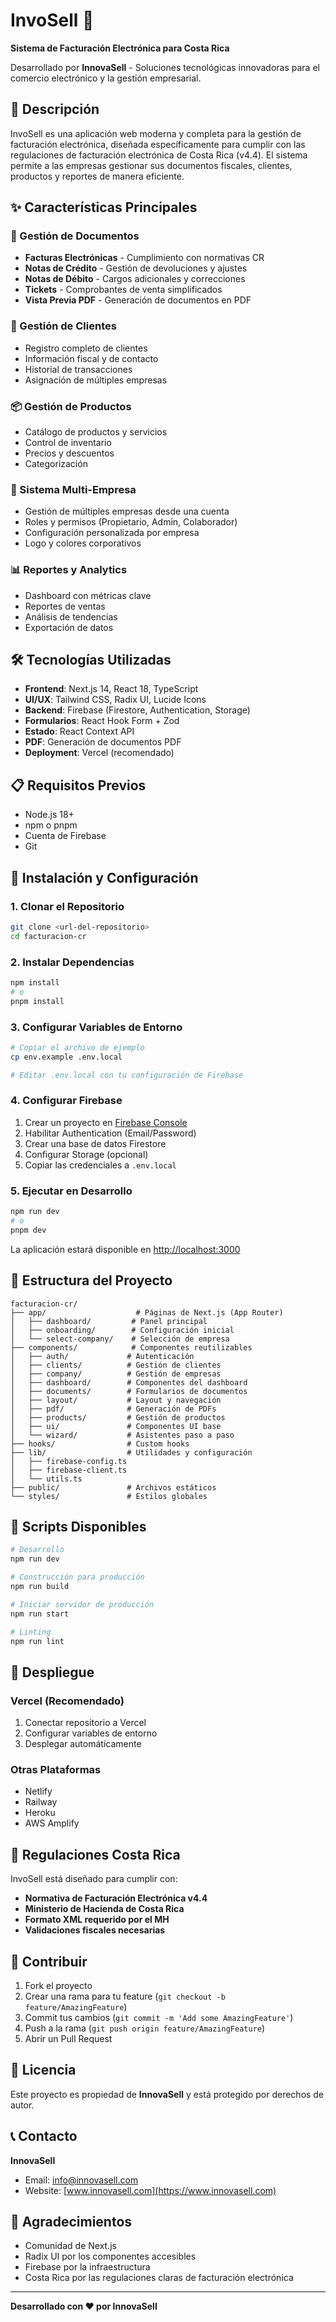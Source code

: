 # InvoSell 💼

**Sistema de Facturación Electrónica para Costa Rica**

Desarrollado por **InnovaSell** - Soluciones tecnológicas innovadoras para el comercio electrónico y la gestión empresarial.

## 🚀 Descripción

InvoSell es una aplicación web moderna y completa para la gestión de facturación electrónica, diseñada específicamente para cumplir con las regulaciones de facturación electrónica de Costa Rica (v4.4). El sistema permite a las empresas gestionar sus documentos fiscales, clientes, productos y reportes de manera eficiente.

## ✨ Características Principales

### 📄 Gestión de Documentos
- **Facturas Electrónicas** - Cumplimiento con normativas CR
- **Notas de Crédito** - Gestión de devoluciones y ajustes
- **Notas de Débito** - Cargos adicionales y correcciones
- **Tickets** - Comprobantes de venta simplificados
- **Vista Previa PDF** - Generación de documentos en PDF

### 👥 Gestión de Clientes
- Registro completo de clientes
- Información fiscal y de contacto
- Historial de transacciones
- Asignación de múltiples empresas

### 📦 Gestión de Productos
- Catálogo de productos y servicios
- Control de inventario
- Precios y descuentos
- Categorización

### 🏢 Sistema Multi-Empresa
- Gestión de múltiples empresas desde una cuenta
- Roles y permisos (Propietario, Admin, Colaborador)
- Configuración personalizada por empresa
- Logo y colores corporativos

### 📊 Reportes y Analytics
- Dashboard con métricas clave
- Reportes de ventas
- Análisis de tendencias
- Exportación de datos

## 🛠️ Tecnologías Utilizadas

- **Frontend**: Next.js 14, React 18, TypeScript
- **UI/UX**: Tailwind CSS, Radix UI, Lucide Icons
- **Backend**: Firebase (Firestore, Authentication, Storage)
- **Formularios**: React Hook Form + Zod
- **Estado**: React Context API
- **PDF**: Generación de documentos PDF
- **Deployment**: Vercel (recomendado)

## 📋 Requisitos Previos

- Node.js 18+ 
- npm o pnpm
- Cuenta de Firebase
- Git

## 🚀 Instalación y Configuración

### 1. Clonar el Repositorio
```bash
git clone <url-del-repositorio>
cd facturacion-cr
```

### 2. Instalar Dependencias
```bash
npm install
# o
pnpm install
```

### 3. Configurar Variables de Entorno
```bash
# Copiar el archivo de ejemplo
cp env.example .env.local

# Editar .env.local con tu configuración de Firebase
```

### 4. Configurar Firebase
1. Crear un proyecto en [Firebase Console](https://console.firebase.google.com)
2. Habilitar Authentication (Email/Password)
3. Crear una base de datos Firestore
4. Configurar Storage (opcional)
5. Copiar las credenciales a `.env.local`

### 5. Ejecutar en Desarrollo
```bash
npm run dev
# o
pnpm dev
```

La aplicación estará disponible en [http://localhost:3000](http://localhost:3000)

## 📁 Estructura del Proyecto

```
facturacion-cr/
├── app/                    # Páginas de Next.js (App Router)
│   ├── dashboard/         # Panel principal
│   ├── onboarding/        # Configuración inicial
│   └── select-company/    # Selección de empresa
├── components/            # Componentes reutilizables
│   ├── auth/             # Autenticación
│   ├── clients/          # Gestión de clientes
│   ├── company/          # Gestión de empresas
│   ├── dashboard/        # Componentes del dashboard
│   ├── documents/        # Formularios de documentos
│   ├── layout/           # Layout y navegación
│   ├── pdf/              # Generación de PDFs
│   ├── products/         # Gestión de productos
│   ├── ui/               # Componentes UI base
│   └── wizard/           # Asistentes paso a paso
├── hooks/                # Custom hooks
├── lib/                  # Utilidades y configuración
│   ├── firebase-config.ts
│   ├── firebase-client.ts
│   └── utils.ts
├── public/               # Archivos estáticos
└── styles/               # Estilos globales
```

## 🔧 Scripts Disponibles

```bash
# Desarrollo
npm run dev

# Construcción para producción
npm run build

# Iniciar servidor de producción
npm run start

# Linting
npm run lint
```

## 🚀 Despliegue

### Vercel (Recomendado)
1. Conectar repositorio a Vercel
2. Configurar variables de entorno
3. Desplegar automáticamente

### Otras Plataformas
- Netlify
- Railway
- Heroku
- AWS Amplify

## 📝 Regulaciones Costa Rica

InvoSell está diseñado para cumplir con:
- **Normativa de Facturación Electrónica v4.4**
- **Ministerio de Hacienda de Costa Rica**
- **Formato XML requerido por el MH**
- **Validaciones fiscales necesarias**

## 🤝 Contribuir

1. Fork el proyecto
2. Crear una rama para tu feature (`git checkout -b feature/AmazingFeature`)
3. Commit tus cambios (`git commit -m 'Add some AmazingFeature'`)
4. Push a la rama (`git push origin feature/AmazingFeature`)
5. Abrir un Pull Request

## 📄 Licencia

Este proyecto es propiedad de **InnovaSell** y está protegido por derechos de autor.

## 📞 Contacto

**InnovaSell**
- Email: info@innovasell.com
- Website: [www.innovasell.com](https://www.innovasell.com)

## 🙏 Agradecimientos

- Comunidad de Next.js
- Radix UI por los componentes accesibles
- Firebase por la infraestructura
- Costa Rica por las regulaciones claras de facturación electrónica

---

**Desarrollado con ❤️ por InnovaSell**
